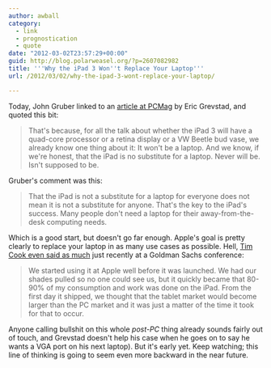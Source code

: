 ```yaml
---
author: awball
category:
  - link
  - prognostication
  - quote
date: "2012-03-02T23:57:29+00:00"
guid: http://blog.polarweasel.org/?p=2607082982
title: '''Why the iPad 3 Won''t Replace Your Laptop'''
url: /2012/03/02/why-the-ipad-3-wont-replace-your-laptop/

---
```

Today, John Gruber linked to an [article at PCMag](http://www.pcmag.com/article2/0,2817,2401055,00.asp) by Eric Grevstad, and quoted this bit:

> That's because, for all the talk about whether the iPad 3 will have a quad-core processor or a retina display or a VW Beetle bud vase, we already know one thing about it: It won't be a laptop. And we know, if we're honest, that the iPad is no substitute for a laptop. Never will be. Isn't supposed to be.

Gruber's comment was this:

> That the iPad is not a substitute for a laptop for everyone does not mean it is not a substitute for anyone. That's the key to the iPad's success. Many people don't need a laptop for their away-from-the-desk computing needs.

Which is a good start, but doesn't go far enough. Apple's goal is pretty clearly to replace your laptop in as many use cases as possible. Hell, [Tim Cook even said as much](http://www.macrumors.com/2012/02/14/apple-ceo-tim-cook-speaks-at-goldman-sachs-technology-conference/) just recently at a Goldman Sachs conference:

> We started using it at Apple well before it was launched. We had our shades pulled so no one could see us, but it quickly became that 80-90% of my consumption and work was done on the iPad. From the first day it shipped, we thought that the tablet market would become larger than the PC market and it was just a matter of the time it took for that to occur.

Anyone calling bullshit on this whole _post-PC_ thing already sounds fairly out of touch, and Grevstad doesn't help his case when he goes on to say he wants a VGA port on his next laptop). But it's early yet. Keep watching; this line of thinking is going to seem even more backward in the near future.
